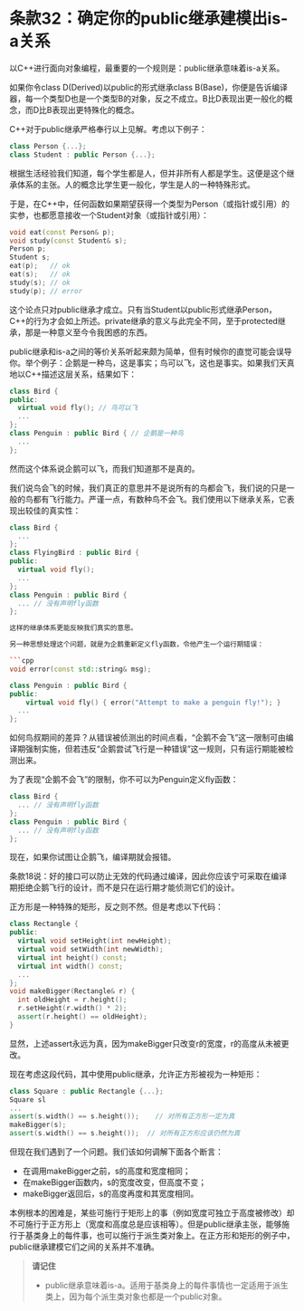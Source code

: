 # 条款32：确定你的public继承建模出is-a关系

以C++进行面向对象编程，最重要的一个规则是：public继承意味着is-a关系。

如果你令class D(Derived)以public的形式继承class B(Base)，你便是告诉编译器，每一个类型D也是一个类型B的对象，反之不成立。B比D表现出更一般化的概念，而D比B表现出更特殊化的概念。

C++对于public继承严格奉行以上见解。考虑以下例子：

```cpp
class Person {...};
class Student : public Person {...};
```

根据生活经验我们知道，每个学生都是人，但并非所有人都是学生。这便是这个继承体系的主张。人的概念比学生更一般化，学生是人的一种特殊形式。

于是，在C++中，任何函数如果期望获得一个类型为Person（或指针或引用）的实参，也都愿意接收一个Student对象（或指针或引用）：

```cpp
void eat(const Person& p);
void study(const Student& s);
Person p;
Student s;
eat(p);   // ok
eat(s);   // ok
study(s); // ok
study(p); // error
```

这个论点只对public继承才成立。只有当Student以public形式继承Person，C++的行为才会如上所述。private继承的意义与此完全不同，至于protected继承，那是一种意义至今令我困惑的东西。

public继承和is-a之间的等价关系听起来颇为简单，但有时候你的直觉可能会误导你。举个例子：企鹅是一种鸟，这是事实；鸟可以飞，这也是事实。如果我们天真地以C++描述这层关系，结果如下：

```cpp
class Bird {
public:
  virtual void fly(); // 鸟可以飞
  ...
};
class Penguin : public Bird { // 企鹅是一种鸟
  ...
};
```

然而这个体系说企鹅可以飞，而我们知道那不是真的。

我们说鸟会飞的时候，我们真正的意思并不是说所有的鸟都会飞，我们说的只是一般的鸟都有飞行能力。严谨一点，有数种鸟不会飞。我们使用以下继承关系，它表现出较佳的真实性：

```cpp
class Bird {
  ...
};
class FlyingBird : public Bird {
public:
  virtual void fly();
  ...
};
class Penguin : public Bird {
  ... // 没有声明fly函数
};

这样的继承体系更能反映我们真实的意思。

另一种思想处理这个问题，就是为企鹅重新定义fly函数，令他产生一个运行期错误：

```cpp
void error(const std::string& msg);

class Penguin : public Bird {
public:
 	virtual void fly() { error("Attempt to make a penguin fly!"); }
  ...
};
```

如何鸟叔期间的差异？从错误被侦测出的时间点看，“企鹅不会飞”这一限制可由编译期强制实施，但若违反“企鹅尝试飞行是一种错误”这一规则，只有运行期能被检测出来。

为了表现“企鹅不会飞”的限制，你不可以为Penguin定义fly函数：

```cpp
class Bird {
  ... // 没有声明fly函数
};
class Penguin : public Bird {
  ... // 没有声明fly函数
};
```

现在，如果你试图让企鹅飞，编译期就会报错。

条款18说：好的接口可以防止无效的代码通过编译，因此你应该宁可采取在编译期拒绝企鹅飞行的设计，而不是只在运行期才能侦测它们的设计。

正方形是一种特殊的矩形，反之则不然。但是考虑以下代码：

```cpp
class Rectangle { 
public:
  virtual void setHeight(int newHeight);
  virtual void setWidth(int newWidth);
  virtual int height() const;
  virtual int width() const;
  ...
};
void makeBigger(Rectangle& r) {
  int oldHeight = r.height(); 	
  r.setHeight(r.width() * 2);
  assert(r.height() == oldHeight);
}
```

显然，上述assert永远为真，因为makeBigger只改变r的宽度，r的高度从未被更改。

现在考虑这段代码，其中使用public继承，允许正方形被视为一种矩形：

```cpp
class Square : public Rectangle {...};
Square sl
...
assert(s.width() == s.height());	// 对所有正方形一定为真
makeBigger(s);			
assert(s.width() == s.height());  // 对所有正方形应该仍然为真
```

但现在我们遇到了一个问题。我们该如何调解下面各个断言：

- 在调用makeBigger之前，s的高度和宽度相同；
- 在makeBigger函数内，s的宽度改变，但高度不变；
- makeBigger返回后，s的高度再度和其宽度相同。

本例根本的困难是，某些可施行于矩形上的事（例如宽度可独立于高度被修改）却不可施行于正方形上（宽度和高度总是应该相等）。但是public继承主张，能够施行于基类身上的每件事，也可以施行于派生类对象上。在正方形和矩形的例子中，public继承建模它们之间的关系并不准确。

> **请记住**
>
> - public继承意味着is-a。适用于基类身上的每件事情也一定适用于派生类上，因为每个派生类对象也都是一个public对象。